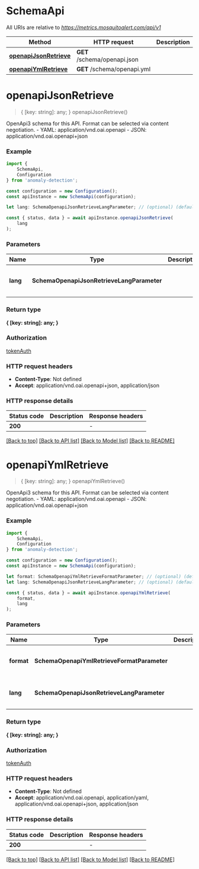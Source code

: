 # SchemaApi

All URIs are relative to *https://metrics.mosquitoalert.com/api/v1*

|Method | HTTP request | Description|
|------------- | ------------- | -------------|
|[**openapiJsonRetrieve**](#openapijsonretrieve) | **GET** /schema/openapi.json | |
|[**openapiYmlRetrieve**](#openapiymlretrieve) | **GET** /schema/openapi.yml | |

# **openapiJsonRetrieve**
> { [key: string]: any; } openapiJsonRetrieve()

OpenApi3 schema for this API. Format can be selected via content negotiation.  - YAML: application/vnd.oai.openapi - JSON: application/vnd.oai.openapi+json

### Example

```typescript
import {
    SchemaApi,
    Configuration
} from 'anomaly-detection';

const configuration = new Configuration();
const apiInstance = new SchemaApi(configuration);

let lang: SchemaOpenapiJsonRetrieveLangParameter; // (optional) (default to undefined)

const { status, data } = await apiInstance.openapiJsonRetrieve(
    lang
);
```

### Parameters

|Name | Type | Description  | Notes|
|------------- | ------------- | ------------- | -------------|
| **lang** | **SchemaOpenapiJsonRetrieveLangParameter** |  | (optional) defaults to undefined|


### Return type

**{ [key: string]: any; }**

### Authorization

[tokenAuth](../README.md#tokenAuth)

### HTTP request headers

 - **Content-Type**: Not defined
 - **Accept**: application/vnd.oai.openapi+json, application/json


### HTTP response details
| Status code | Description | Response headers |
|-------------|-------------|------------------|
|**200** |  |  -  |

[[Back to top]](#) [[Back to API list]](../README.md#documentation-for-api-endpoints) [[Back to Model list]](../README.md#documentation-for-models) [[Back to README]](../README.md)

# **openapiYmlRetrieve**
> { [key: string]: any; } openapiYmlRetrieve()

OpenApi3 schema for this API. Format can be selected via content negotiation.  - YAML: application/vnd.oai.openapi - JSON: application/vnd.oai.openapi+json

### Example

```typescript
import {
    SchemaApi,
    Configuration
} from 'anomaly-detection';

const configuration = new Configuration();
const apiInstance = new SchemaApi(configuration);

let format: SchemaOpenapiYmlRetrieveFormatParameter; // (optional) (default to undefined)
let lang: SchemaOpenapiJsonRetrieveLangParameter; // (optional) (default to undefined)

const { status, data } = await apiInstance.openapiYmlRetrieve(
    format,
    lang
);
```

### Parameters

|Name | Type | Description  | Notes|
|------------- | ------------- | ------------- | -------------|
| **format** | **SchemaOpenapiYmlRetrieveFormatParameter** |  | (optional) defaults to undefined|
| **lang** | **SchemaOpenapiJsonRetrieveLangParameter** |  | (optional) defaults to undefined|


### Return type

**{ [key: string]: any; }**

### Authorization

[tokenAuth](../README.md#tokenAuth)

### HTTP request headers

 - **Content-Type**: Not defined
 - **Accept**: application/vnd.oai.openapi, application/yaml, application/vnd.oai.openapi+json, application/json


### HTTP response details
| Status code | Description | Response headers |
|-------------|-------------|------------------|
|**200** |  |  -  |

[[Back to top]](#) [[Back to API list]](../README.md#documentation-for-api-endpoints) [[Back to Model list]](../README.md#documentation-for-models) [[Back to README]](../README.md)

